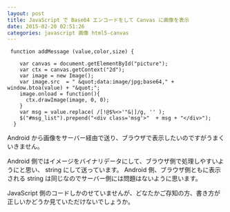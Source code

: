 ```yaml
---
layout: post
title: JavaScript で Base64 エンコードをして Canvas に画像を表示
date: 2015-02-20 02:51:26
categories: javascript 画像 html5-canvas
---
```

<!-- {% raw %} -->
<pre><code> function addMessage (value,color,size) {

    var canvas = document.getElementById("picture");
    var ctx = canvas.getContext("2d");
    var image = new Image();
    var image.src  = " &amp;quot;data:image/jpg;base64," + window.btoa(value) + "&amp;quot;";
    image.onload = function(){
      ctx.drawImage(image, 0, 0);
    }
    var msg = value.replace( /[!@$%&lt;&gt;'"&amp;|]/g, '' );
    $("#msg_list").prepend("&lt;div class='msg'&gt;"  + msg + "&lt;/div&gt;");
  } 
</code></pre>

<p>Android から画像をサーバー経由で送り、ブラウザで表示したいのですがうまくいきません。</p>

<p>Android 側ではイメージをバイナリデータにして、ブラウザ側で処理しやすいようにと思い、  string にして送っています。 Android 側、ブラウザ側ともに表示される string は同じなのでサーバー側には問題はないように思います。</p>

<p>JavaScript 側のコードしかのせていませんが、どなたかご存知の方、書き方が正しいかどうか見ていただけないでしょうか。</p>
<!-- {% endraw %} -->
